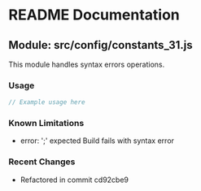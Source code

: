 # README Documentation

## Module: src/config/constants_31.js

This module handles syntax errors operations.

### Usage

```java
// Example usage here
```

### Known Limitations

- error: ';' expected Build fails with syntax error

### Recent Changes

- Refactored in commit cd92cbe9
